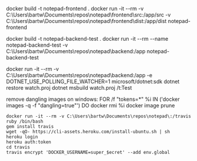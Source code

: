 docker build -t notepad-frontend .
docker run -it --rm -v C:\Users\bartw\Documents\repos\notepad\frontend\src:/app/src -v C:\Users\bartw\Documents\repos\notepad\frontend\dist:/app/dist notepad-frontend

docker build -t notepad-backend-test .
docker run -it --rm --name notepad-backend-test -v C:\Users\bartw\Documents\repos\notepad\backend:/app notepad-backend-test

docker run -it --rm -v C:\Users\bartw\Documents\repos\notepad\backend:/app -e DOTNET_USE_POLLING_FILE_WATCHER=1 microsoft/dotnet:sdk
dotnet restore watch.proj
dotnet msbuild watch.proj /t:Test

remove dangling images on windows:
FOR /f "tokens=*" %i IN ('docker images -q -f "dangling=true"') DO docker rmi %i
docker image prune

```shell
docker run -it --rm -v C:\Users\bartw\Documents\repos\notepad\:/travis ruby /bin/bash
gem install travis
wget -qO- https://cli-assets.heroku.com/install-ubuntu.sh | sh
heroku login
heroku auth:token
cd travis
travis encrypt 'DOCKER_USERNAME=super_$ecret' --add env.global
```